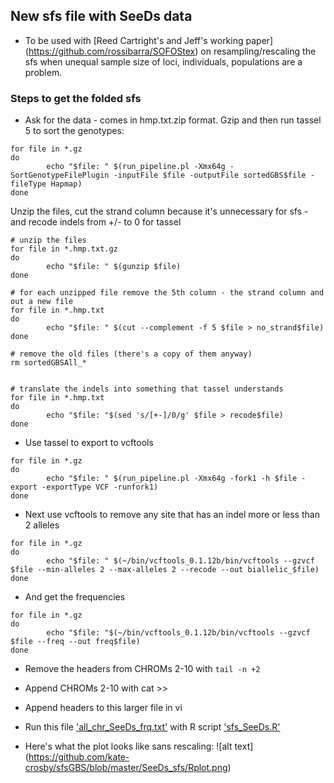 ## New sfs file with SeeDs data

- To be used with [Reed Cartright's and Jeff's working paper] (https://github.com/rossibarra/SOFOStex) on resampling/rescaling the sfs when unequal sample size of loci, individuals, populations are a problem.

### Steps to get the folded sfs

- Ask for the data - comes in hmp.txt.zip format. Gzip and then run tassel 5 to sort the genotypes: 

```
for file in *.gz
do
        echo "$file: " $(run_pipeline.pl -Xmx64g -SortGenotypeFilePlugin -inputFile $file -outputFile sortedGBS$file -fileType Hapmap)
done
```
Unzip the files, cut the strand column because it's unnecessary for sfs - and recode indels from +/- to 0 for tassel

```
# unzip the files
for file in *.hmp.txt.gz
do
        echo "$file: " $(gunzip $file)
done

# for each unzipped file remove the 5th column - the strand column and out a new file
for file in *.hmp.txt
do
        echo "$file: " $(cut --complement -f 5 $file > no_strand$file)
done

# remove the old files (there's a copy of them anyway)
rm sortedGBSAll_*


# translate the indels into something that tassel understands
for file in *.hmp.txt
do
        echo "$file: "$(sed 's/[+-]/0/g' $file > recode$file)
done
```

- Use tassel to export to vcftools

```
for file in *.gz
do
        echo "$file: " $(run_pipeline.pl -Xmx64g -fork1 -h $file -export -exportType VCF -runfork1)
done
```

- Next use vcftools to remove any site that has an indel more or less than 2 alleles
```
for file in *.gz
do
        echo "$file: " $(~/bin/vcftools_0.1.12b/bin/vcftools --gzvcf $file --min-alleles 2 --max-alleles 2 --recode --out biallelic_$file)
done
```

- And get the frequencies

```
for file in *.gz
do
        echo "$file: "$(~/bin/vcftools_0.1.12b/bin/vcftools --gzvcf $file --freq --out freq$file)
done
```

- Remove the headers from CHROMs 2-10 with ```tail -n +2```
- Append CHROMs 2-10 with cat >>
- Append headers to this larger file in vi
- Run this file ['all_chr_SeeDs_frq.txt'](https://github.com/kate-crosby/sfsGBS/blob/master/SeeDs_sfs/all_chr_SeeDs_frq.txt) with R script ['sfs_SeeDs.R'](https://github.com/kate-crosby/sfsGBS/blob/master/SeeDs_sfs/sfs_SeeDs.R)

- Here's what the plot looks  like sans rescaling: ![alt text] (https://github.com/kate-crosby/sfsGBS/blob/master/SeeDs_sfs/Rplot.png)

